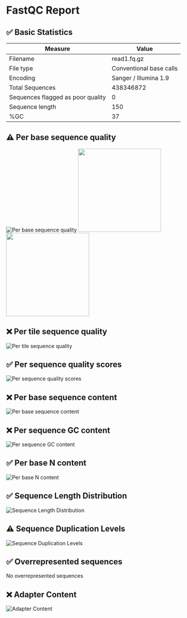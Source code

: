 # __FastQC Report__

## :white_check_mark: __Basic Statistics__

| Measure | Value |
| --- | --- |
| Filename | read1.fq.gz |
| File type | Conventional base calls |
| Encoding | Sanger / Illumina 1.9 |
| Total Sequences | 438346872 |
| Sequences flagged as poor quality | 0 |
| Sequence length | 150 |
| %GC | 37 |

## :warning: __Per base sequence quality__

![Per base sequence quality](Images/per_base_quality.png)
<img src="Images/per_base_quality.png" width="225"/> <img src="Images/per_base_quality.png" width="225"/>

## :x: __Per tile sequence quality__

![Per tile sequence quality](Images/per_tile_quality.png)

## :white_check_mark: __Per sequence quality scores__

![Per sequence quality scores](Images/per_sequence_quality.png)

## :x: __Per base sequence content__

![Per base sequence content](Images/per_base_sequence_content.png)

## :x: __Per sequence GC content__

![Per sequence GC content](Images/per_sequence_gc_content.png)

## :white_check_mark: __Per base N content__

![Per base N content](Images/per_base_n_content.png)

## :white_check_mark: __Sequence Length Distribution__

![Sequence Length Distribution](Images/sequence_length_distribution.png)

## :warning: __Sequence Duplication Levels__

![Sequence Duplication Levels](Images/duplication_levels.png)

## :white_check_mark: __Overrepresented sequences__

No overrepresented sequences

## :x: __Adapter Content__

![Adapter Content](Images/adapter_content.png)

